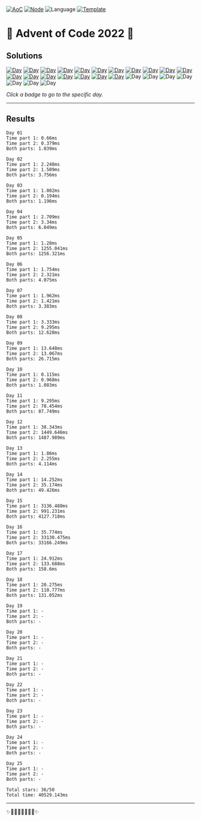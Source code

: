 <!-- Entries between SOLUTIONS and RESULTS tags are auto-generated -->

[![AoC](https://badgen.net/badge/AoC/2022/blue)](https://adventofcode.com/2022)
[![Node](https://badgen.net/badge/Node/v16.13.0+/blue)](https://nodejs.org/en/download/)
![Language](https://badgen.net/badge/Language/TypeScript/blue)
[![Template](https://badgen.net/badge/Template/aocrunner/blue)](https://github.com/caderek/aocrunner)

# 🎄 Advent of Code 2022 🎄

## Solutions

<!--SOLUTIONS-->

[![Day](https://badgen.net/badge/01/%E2%98%85%E2%98%85/green)](src/day01)
[![Day](https://badgen.net/badge/02/%E2%98%85%E2%98%85/green)](src/day02)
[![Day](https://badgen.net/badge/03/%E2%98%85%E2%98%85/green)](src/day03)
[![Day](https://badgen.net/badge/04/%E2%98%85%E2%98%85/green)](src/day04)
[![Day](https://badgen.net/badge/05/%E2%98%85%E2%98%85/green)](src/day05)
[![Day](https://badgen.net/badge/06/%E2%98%85%E2%98%85/green)](src/day06)
[![Day](https://badgen.net/badge/07/%E2%98%85%E2%98%85/green)](src/day07)
[![Day](https://badgen.net/badge/08/%E2%98%85%E2%98%85/green)](src/day08)
[![Day](https://badgen.net/badge/09/%E2%98%85%E2%98%85/green)](src/day09)
[![Day](https://badgen.net/badge/10/%E2%98%85%E2%98%85/green)](src/day10)
[![Day](https://badgen.net/badge/11/%E2%98%85%E2%98%85/green)](src/day11)
[![Day](https://badgen.net/badge/12/%E2%98%85%E2%98%85/green)](src/day12)
[![Day](https://badgen.net/badge/13/%E2%98%85%E2%98%85/green)](src/day13)
[![Day](https://badgen.net/badge/14/%E2%98%85%E2%98%85/green)](src/day14)
[![Day](https://badgen.net/badge/15/%E2%98%85%E2%98%85/green)](src/day15)
[![Day](https://badgen.net/badge/16/%E2%98%85%E2%98%85/green)](src/day16)
[![Day](https://badgen.net/badge/17/%E2%98%85%E2%98%85/green)](src/day17)
[![Day](https://badgen.net/badge/18/%E2%98%85%E2%98%85/green)](src/day18)
![Day](https://badgen.net/badge/19/%E2%98%86%E2%98%86/gray)
![Day](https://badgen.net/badge/20/%E2%98%86%E2%98%86/gray)
![Day](https://badgen.net/badge/21/%E2%98%86%E2%98%86/gray)
![Day](https://badgen.net/badge/22/%E2%98%86%E2%98%86/gray)
![Day](https://badgen.net/badge/23/%E2%98%86%E2%98%86/gray)
![Day](https://badgen.net/badge/24/%E2%98%86%E2%98%86/gray)
![Day](https://badgen.net/badge/25/%E2%98%86%E2%98%86/gray)

<!--/SOLUTIONS-->

_Click a badge to go to the specific day._

---

## Results

<!--RESULTS-->

```
Day 01
Time part 1: 0.66ms
Time part 2: 0.379ms
Both parts: 1.039ms
```

```
Day 02
Time part 1: 2.248ms
Time part 2: 1.509ms
Both parts: 3.756ms
```

```
Day 03
Time part 1: 1.002ms
Time part 2: 0.194ms
Both parts: 1.196ms
```

```
Day 04
Time part 1: 2.709ms
Time part 2: 3.34ms
Both parts: 6.049ms
```

```
Day 05
Time part 1: 1.28ms
Time part 2: 1255.041ms
Both parts: 1256.321ms
```

```
Day 06
Time part 1: 1.754ms
Time part 2: 2.321ms
Both parts: 4.075ms
```

```
Day 07
Time part 1: 1.962ms
Time part 2: 1.421ms
Both parts: 3.383ms
```

```
Day 08
Time part 1: 3.333ms
Time part 2: 9.295ms
Both parts: 12.628ms
```

```
Day 09
Time part 1: 13.648ms
Time part 2: 13.067ms
Both parts: 26.715ms
```

```
Day 10
Time part 1: 0.115ms
Time part 2: 0.968ms
Both parts: 1.083ms
```

```
Day 11
Time part 1: 9.295ms
Time part 2: 78.454ms
Both parts: 87.749ms
```

```
Day 12
Time part 1: 38.343ms
Time part 2: 1449.646ms
Both parts: 1487.989ms
```

```
Day 13
Time part 1: 1.86ms
Time part 2: 2.255ms
Both parts: 4.114ms
```

```
Day 14
Time part 1: 14.252ms
Time part 2: 35.174ms
Both parts: 49.426ms
```

```
Day 15
Time part 1: 3136.488ms
Time part 2: 991.231ms
Both parts: 4127.718ms
```

```
Day 16
Time part 1: 35.774ms
Time part 2: 33130.475ms
Both parts: 33166.249ms
```

```
Day 17
Time part 1: 24.912ms
Time part 2: 133.688ms
Both parts: 158.6ms
```

```
Day 18
Time part 1: 20.275ms
Time part 2: 110.777ms
Both parts: 131.052ms
```

```
Day 19
Time part 1: -
Time part 2: -
Both parts: -
```

```
Day 20
Time part 1: -
Time part 2: -
Both parts: -
```

```
Day 21
Time part 1: -
Time part 2: -
Both parts: -
```

```
Day 22
Time part 1: -
Time part 2: -
Both parts: -
```

```
Day 23
Time part 1: -
Time part 2: -
Both parts: -
```

```
Day 24
Time part 1: -
Time part 2: -
Both parts: -
```

```
Day 25
Time part 1: -
Time part 2: -
Both parts: -
```

```
Total stars: 36/50
Total time: 40529.143ms
```

<!--/RESULTS-->

---

✨🎄🎁🎄🎅🎄🎁🎄✨

